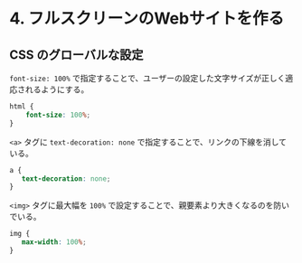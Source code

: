 # 4. フルスクリーンのWebサイトを作る

## CSS のグローバルな設定

`font-size: 100%` で指定することで、ユーザーの設定した文字サイズが正しく適応されるようにする。

```css
html {
    font-size: 100%;
}
```

`<a>` タグに `text-decoration: none` で指定することで、リンクの下線を消している。

```css
a {
   text-decoration: none;
}
```

`<img>` タグに最大幅を `100%` で設定することで、親要素より大きくなるのを防いでいる。

```css
img {
   max-width: 100%;
}
```
